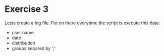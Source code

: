 # Exercise 3
Letss create a log file. Put on there everytime the script is execute this data:
- user name
- date
- distribution
- groups separed by ';'